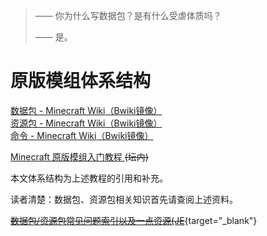 > —— 你为什么写数据包？是有什么受虐体质吗？
> 
> —— 是。


# 原版模组体系结构

[数据包 - Minecraft Wiki](https://zh.minecraft.wiki/w/%E6%95%B0%E6%8D%AE%E5%8C%85)[（Bwiki镜像）](https://wiki.biligame.com/mc/数据包)  
[资源包 - Minecraft Wiki](https://zh.minecraft.wiki/w/%E8%B5%84%E6%BA%90%E5%8C%85)[（Bwiki镜像）](https://wiki.biligame.com/mc/资源包)  
[命令 - Minecraft Wiki](https://zh.minecraft.wiki/w/%E5%91%BD%E4%BB%A4)[（Bwiki镜像）](https://wiki.biligame.com/mc/命令)

[Minecraft 原版模组入门教程 ](https://zhangshenxing.github.io/VanillaModTutorial/) ~~(坛内)~~

本文体系结构为上述教程的引用和补充。

读者清楚：数据包、资源包相关知识首先请查阅上述资料。



[~~数据包/资源包常见问题索引以及一点资源(JE~~](/datapack-index/save/1233623.html){target="_blank"}